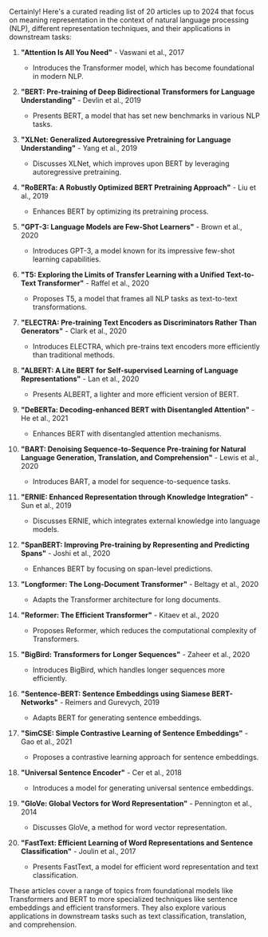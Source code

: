 Certainly! Here's a curated reading list of 20 articles up to 2024 that focus on meaning representation in the context of natural language processing (NLP), different representation techniques, and their applications in downstream tasks:

1. **"Attention Is All You Need"** - Vaswani et al., 2017
   * Introduces the Transformer model, which has become foundational in modern NLP.

2. **"BERT: Pre-training of Deep Bidirectional Transformers for Language Understanding"** - Devlin et al., 2019
   * Presents BERT, a model that has set new benchmarks in various NLP tasks.

3. **"XLNet: Generalized Autoregressive Pretraining for Language Understanding"** - Yang et al., 2019
   * Discusses XLNet, which improves upon BERT by leveraging autoregressive pretraining.

4. **"RoBERTa: A Robustly Optimized BERT Pretraining Approach"** - Liu et al., 2019
   * Enhances BERT by optimizing its pretraining process.

5. **"GPT-3: Language Models are Few-Shot Learners"** - Brown et al., 2020
   * Introduces GPT-3, a model known for its impressive few-shot learning capabilities.

6. **"T5: Exploring the Limits of Transfer Learning with a Unified Text-to-Text Transformer"** - Raffel et al., 2020
   * Proposes T5, a model that frames all NLP tasks as text-to-text transformations.

7. **"ELECTRA: Pre-training Text Encoders as Discriminators Rather Than Generators"** - Clark et al., 2020
   * Introduces ELECTRA, which pre-trains text encoders more efficiently than traditional methods.

8. **"ALBERT: A Lite BERT for Self-supervised Learning of Language Representations"** - Lan et al., 2020
   * Presents ALBERT, a lighter and more efficient version of BERT.

9. **"DeBERTa: Decoding-enhanced BERT with Disentangled Attention"** - He et al., 2021
   * Enhances BERT with disentangled attention mechanisms.

10. **"BART: Denoising Sequence-to-Sequence Pre-training for Natural Language Generation, Translation, and Comprehension"** - Lewis et al., 2020
    * Introduces BART, a model for sequence-to-sequence tasks.

11. **"ERNIE: Enhanced Representation through Knowledge Integration"** - Sun et al., 2019
    * Discusses ERNIE, which integrates external knowledge into language models.

12. **"SpanBERT: Improving Pre-training by Representing and Predicting Spans"** - Joshi et al., 2020
    * Enhances BERT by focusing on span-level predictions.

13. **"Longformer: The Long-Document Transformer"** - Beltagy et al., 2020
    * Adapts the Transformer architecture for long documents.

14. **"Reformer: The Efficient Transformer"** - Kitaev et al., 2020
    * Proposes Reformer, which reduces the computational complexity of Transformers.

15. **"BigBird: Transformers for Longer Sequences"** - Zaheer et al., 2020
    * Introduces BigBird, which handles longer sequences more efficiently.

16. **"Sentence-BERT: Sentence Embeddings using Siamese BERT-Networks"** - Reimers and Gurevych, 2019
    * Adapts BERT for generating sentence embeddings.

17. **"SimCSE: Simple Contrastive Learning of Sentence Embeddings"** - Gao et al., 2021
    * Proposes a contrastive learning approach for sentence embeddings.

18. **"Universal Sentence Encoder"** - Cer et al., 2018
    * Introduces a model for generating universal sentence embeddings.

19. **"GloVe: Global Vectors for Word Representation"** - Pennington et al., 2014
    * Discusses GloVe, a method for word vector representation.

20. **"FastText: Efficient Learning of Word Representations and Sentence Classification"** - Joulin et al., 2017
    * Presents FastText, a model for efficient word representation and text classification.

These articles cover a range of topics from foundational models like Transformers and BERT to more specialized techniques like sentence embeddings and efficient transformers. They also explore various applications in downstream tasks such as text classification, translation, and comprehension.